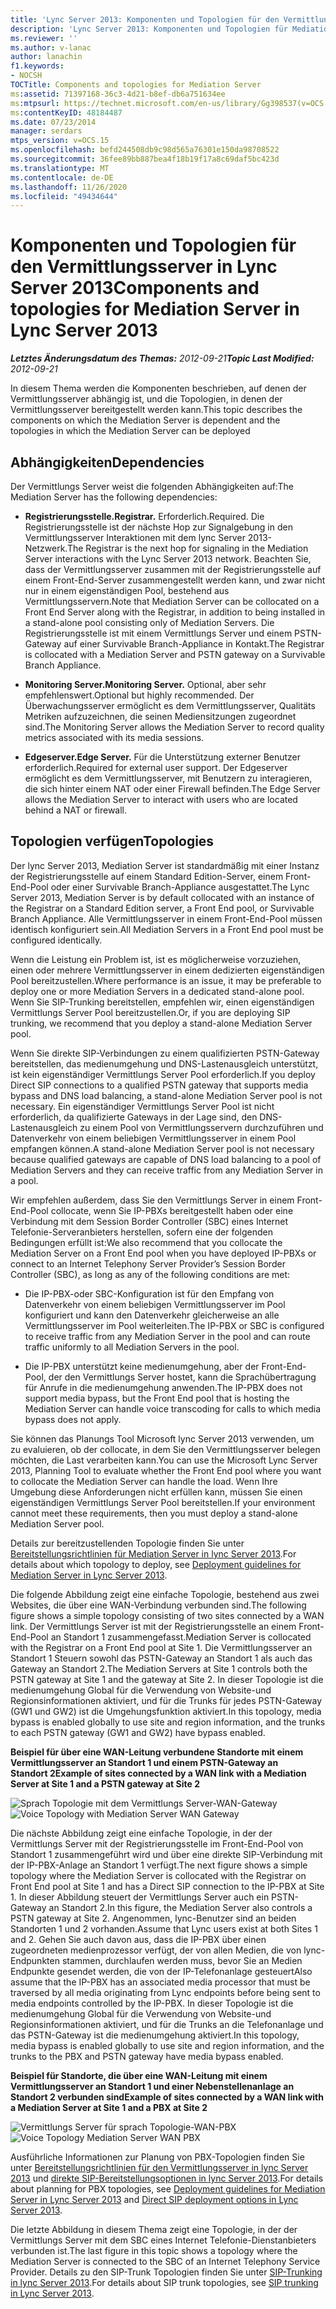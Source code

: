 ```yaml
---
title: 'Lync Server 2013: Komponenten und Topologien für den Vermittlungsserver'
description: 'Lync Server 2013: Komponenten und Topologien für Mediation Server.'
ms.reviewer: ''
ms.author: v-lanac
author: lanachin
f1.keywords:
- NOCSH
TOCTitle: Components and topologies for Mediation Server
ms:assetid: 71397168-36c3-4d21-b8ef-db6a751634ee
ms:mtpsurl: https://technet.microsoft.com/en-us/library/Gg398537(v=OCS.15)
ms:contentKeyID: 48184487
ms.date: 07/23/2014
manager: serdars
mtps_version: v=OCS.15
ms.openlocfilehash: befd244508db9c98d565a76301e150da98708522
ms.sourcegitcommit: 36fee89bb887bea4f18b19f17a8c69daf5bc423d
ms.translationtype: MT
ms.contentlocale: de-DE
ms.lasthandoff: 11/26/2020
ms.locfileid: "49434644"
---
```

# <a name="components-and-topologies-for-mediation-server-in-lync-server-2013"></a><span data-ttu-id="310ca-103">Komponenten und Topologien für den Vermittlungsserver in Lync Server 2013</span><span class="sxs-lookup"><span data-stu-id="310ca-103">Components and topologies for Mediation Server in Lync Server 2013</span></span>

<div data-xmlns="http://www.w3.org/1999/xhtml">

<div class="topic" data-xmlns="http://www.w3.org/1999/xhtml" data-msxsl="urn:schemas-microsoft-com:xslt" data-cs="https://msdn.microsoft.com/">

<div data-asp="https://msdn2.microsoft.com/asp">



</div>

<div id="mainSection">

<div id="mainBody"><span data-ttu-id="310ca-104">

<span> </span></span><span class="sxs-lookup"><span data-stu-id="310ca-104">

<span> </span></span></span>

<span data-ttu-id="310ca-105">_**Letztes Änderungsdatum des Themas:** 2012-09-21_</span><span class="sxs-lookup"><span data-stu-id="310ca-105">_**Topic Last Modified:** 2012-09-21_</span></span>

<span data-ttu-id="310ca-106">In diesem Thema werden die Komponenten beschrieben, auf denen der Vermittlungsserver abhängig ist, und die Topologien, in denen der Vermittlungsserver bereitgestellt werden kann.</span><span class="sxs-lookup"><span data-stu-id="310ca-106">This topic describes the components on which the Mediation Server is dependent and the topologies in which the Mediation Server can be deployed</span></span>

<div>

## <a name="dependencies"></a><span data-ttu-id="310ca-107">Abhängigkeiten</span><span class="sxs-lookup"><span data-stu-id="310ca-107">Dependencies</span></span>

<span data-ttu-id="310ca-108">Der Vermittlungs Server weist die folgenden Abhängigkeiten auf:</span><span class="sxs-lookup"><span data-stu-id="310ca-108">The Mediation Server has the following dependencies:</span></span>

  - <span data-ttu-id="310ca-109">**Registrierungsstelle.**</span><span class="sxs-lookup"><span data-stu-id="310ca-109">**Registrar.**</span></span> <span data-ttu-id="310ca-110">Erforderlich.</span><span class="sxs-lookup"><span data-stu-id="310ca-110">Required.</span></span> <span data-ttu-id="310ca-111">Die Registrierungsstelle ist der nächste Hop zur Signalgebung in den Vermittlungsserver Interaktionen mit dem lync Server 2013-Netzwerk.</span><span class="sxs-lookup"><span data-stu-id="310ca-111">The Registrar is the next hop for signaling in the Mediation Server interactions with the Lync Server 2013 network.</span></span> <span data-ttu-id="310ca-112">Beachten Sie, dass der Vermittlungsserver zusammen mit der Registrierungsstelle auf einem Front-End-Server zusammengestellt werden kann, und zwar nicht nur in einem eigenständigen Pool, bestehend aus Vermittlungsservern.</span><span class="sxs-lookup"><span data-stu-id="310ca-112">Note that Mediation Server can be collocated on a Front End Server along with the Registrar, in addition to being installed in a stand-alone pool consisting only of Mediation Servers.</span></span> <span data-ttu-id="310ca-113">Die Registrierungsstelle ist mit einem Vermittlungs Server und einem PSTN-Gateway auf einer Survivable Branch-Appliance in Kontakt.</span><span class="sxs-lookup"><span data-stu-id="310ca-113">The Registrar is collocated with a Mediation Server and PSTN gateway on a Survivable Branch Appliance.</span></span>

  - <span data-ttu-id="310ca-114">**Monitoring Server.**</span><span class="sxs-lookup"><span data-stu-id="310ca-114">**Monitoring Server.**</span></span> <span data-ttu-id="310ca-115">Optional, aber sehr empfehlenswert.</span><span class="sxs-lookup"><span data-stu-id="310ca-115">Optional but highly recommended.</span></span> <span data-ttu-id="310ca-116">Der Überwachungsserver ermöglicht es dem Vermittlungsserver, Qualitäts Metriken aufzuzeichnen, die seinen Mediensitzungen zugeordnet sind.</span><span class="sxs-lookup"><span data-stu-id="310ca-116">The Monitoring Server allows the Mediation Server to record quality metrics associated with its media sessions.</span></span>

  - <span data-ttu-id="310ca-117">**Edgeserver.**</span><span class="sxs-lookup"><span data-stu-id="310ca-117">**Edge Server.**</span></span> <span data-ttu-id="310ca-118">Für die Unterstützung externer Benutzer erforderlich.</span><span class="sxs-lookup"><span data-stu-id="310ca-118">Required for external user support.</span></span> <span data-ttu-id="310ca-119">Der Edgeserver ermöglicht es dem Vermittlungsserver, mit Benutzern zu interagieren, die sich hinter einem NAT oder einer Firewall befinden.</span><span class="sxs-lookup"><span data-stu-id="310ca-119">The Edge Server allows the Mediation Server to interact with users who are located behind a NAT or firewall.</span></span>

</div>

<div>

## <a name="topologies"></a><span data-ttu-id="310ca-120">Topologien verfügen</span><span class="sxs-lookup"><span data-stu-id="310ca-120">Topologies</span></span>

<span data-ttu-id="310ca-121">Der lync Server 2013, Mediation Server ist standardmäßig mit einer Instanz der Registrierungsstelle auf einem Standard Edition-Server, einem Front-End-Pool oder einer Survivable Branch-Appliance ausgestattet.</span><span class="sxs-lookup"><span data-stu-id="310ca-121">The Lync Server 2013, Mediation Server is by default collocated with an instance of the Registrar on a Standard Edition server, a Front End pool, or Survivable Branch Appliance.</span></span> <span data-ttu-id="310ca-122">Alle Vermittlungsserver in einem Front-End-Pool müssen identisch konfiguriert sein.</span><span class="sxs-lookup"><span data-stu-id="310ca-122">All Mediation Servers in a Front End pool must be configured identically.</span></span>

<span data-ttu-id="310ca-123">Wenn die Leistung ein Problem ist, ist es möglicherweise vorzuziehen, einen oder mehrere Vermittlungsserver in einem dedizierten eigenständigen Pool bereitzustellen.</span><span class="sxs-lookup"><span data-stu-id="310ca-123">Where performance is an issue, it may be preferable to deploy one or more Mediation Servers in a dedicated stand-alone pool.</span></span> <span data-ttu-id="310ca-124">Wenn Sie SIP-Trunking bereitstellen, empfehlen wir, einen eigenständigen Vermittlungs Server Pool bereitzustellen.</span><span class="sxs-lookup"><span data-stu-id="310ca-124">Or, if you are deploying SIP trunking, we recommend that you deploy a stand-alone Mediation Server pool.</span></span>

<span data-ttu-id="310ca-125">Wenn Sie direkte SIP-Verbindungen zu einem qualifizierten PSTN-Gateway bereitstellen, das medienumgehung und DNS-Lastenausgleich unterstützt, ist kein eigenständiger Vermittlungs Server Pool erforderlich.</span><span class="sxs-lookup"><span data-stu-id="310ca-125">If you deploy Direct SIP connections to a qualified PSTN gateway that supports media bypass and DNS load balancing, a stand-alone Mediation Server pool is not necessary.</span></span> <span data-ttu-id="310ca-126">Ein eigenständiger Vermittlungs Server Pool ist nicht erforderlich, da qualifizierte Gateways in der Lage sind, den DNS-Lastenausgleich zu einem Pool von Vermittlungsservern durchzuführen und Datenverkehr von einem beliebigen Vermittlungsserver in einem Pool empfangen können.</span><span class="sxs-lookup"><span data-stu-id="310ca-126">A stand-alone Mediation Server pool is not necessary because qualified gateways are capable of DNS load balancing to a pool of Mediation Servers and they can receive traffic from any Mediation Server in a pool.</span></span>

<span data-ttu-id="310ca-127">Wir empfehlen außerdem, dass Sie den Vermittlungs Server in einem Front-End-Pool collocate, wenn Sie IP-PBXs bereitgestellt haben oder eine Verbindung mit dem Session Border Controller (SBC) eines Internet Telefonie-Serveranbieters herstellen, sofern eine der folgenden Bedingungen erfüllt ist:</span><span class="sxs-lookup"><span data-stu-id="310ca-127">We also recommend that you collocate the Mediation Server on a Front End pool when you have deployed IP-PBXs or connect to an Internet Telephony Server Provider’s Session Border Controller (SBC), as long as any of the following conditions are met:</span></span>

  - <span data-ttu-id="310ca-128">Die IP-PBX-oder SBC-Konfiguration ist für den Empfang von Datenverkehr von einem beliebigen Vermittlungsserver im Pool konfiguriert und kann den Datenverkehr gleicherweise an alle Vermittlungsserver im Pool weiterleiten.</span><span class="sxs-lookup"><span data-stu-id="310ca-128">The IP-PBX or SBC is configured to receive traffic from any Mediation Server in the pool and can route traffic uniformly to all Mediation Servers in the pool.</span></span>

  - <span data-ttu-id="310ca-129">Die IP-PBX unterstützt keine medienumgehung, aber der Front-End-Pool, der den Vermittlungs Server hostet, kann die Sprachübertragung für Anrufe in die medienumgehung anwenden.</span><span class="sxs-lookup"><span data-stu-id="310ca-129">The IP-PBX does not support media bypass, but the Front End pool that is hosting the Mediation Server can handle voice transcoding for calls to which media bypass does not apply.</span></span>

<span data-ttu-id="310ca-130">Sie können das Planungs Tool Microsoft lync Server 2013 verwenden, um zu evaluieren, ob der collocate, in dem Sie den Vermittlungsserver belegen möchten, die Last verarbeiten kann.</span><span class="sxs-lookup"><span data-stu-id="310ca-130">You can use the Microsoft Lync Server 2013, Planning Tool to evaluate whether the Front End pool where you want to collocate the Mediation Server can handle the load.</span></span> <span data-ttu-id="310ca-131">Wenn Ihre Umgebung diese Anforderungen nicht erfüllen kann, müssen Sie einen eigenständigen Vermittlungs Server Pool bereitstellen.</span><span class="sxs-lookup"><span data-stu-id="310ca-131">If your environment cannot meet these requirements, then you must deploy a stand-alone Mediation Server pool.</span></span>

<span data-ttu-id="310ca-132">Details zur bereitzustellenden Topologie finden Sie unter [Bereitstellungsrichtlinien für Mediation Server in lync Server 2013](lync-server-2013-deployment-guidelines-for-mediation-server.md).</span><span class="sxs-lookup"><span data-stu-id="310ca-132">For details about which topology to deploy, see [Deployment guidelines for Mediation Server in Lync Server 2013](lync-server-2013-deployment-guidelines-for-mediation-server.md).</span></span>

<span data-ttu-id="310ca-133">Die folgende Abbildung zeigt eine einfache Topologie, bestehend aus zwei Websites, die über eine WAN-Verbindung verbunden sind.</span><span class="sxs-lookup"><span data-stu-id="310ca-133">The following figure shows a simple topology consisting of two sites connected by a WAN link.</span></span> <span data-ttu-id="310ca-134">Der Vermittlungs Server ist mit der Registrierungsstelle an einem Front-End-Pool an Standort 1 zusammengefasst.</span><span class="sxs-lookup"><span data-stu-id="310ca-134">Mediation Server is collocated with the Registrar on a Front End pool at Site 1.</span></span> <span data-ttu-id="310ca-135">Die Vermittlungsserver an Standort 1 Steuern sowohl das PSTN-Gateway an Standort 1 als auch das Gateway an Standort 2.</span><span class="sxs-lookup"><span data-stu-id="310ca-135">The Mediation Servers at Site 1 controls both the PSTN gateway at Site 1 and the gateway at Site 2.</span></span> <span data-ttu-id="310ca-136">In dieser Topologie ist die medienumgehung Global für die Verwendung von Website-und Regionsinformationen aktiviert, und für die Trunks für jedes PSTN-Gateway (GW1 und GW2) ist die Umgehungsfunktion aktiviert.</span><span class="sxs-lookup"><span data-stu-id="310ca-136">In this topology, media bypass is enabled globally to use site and region information, and the trunks to each PSTN gateway (GW1 and GW2) have bypass enabled.</span></span>

<span data-ttu-id="310ca-137">**Beispiel für über eine WAN-Leitung verbundene Standorte mit einem Vermittlungsserver an Standort 1 und einem PSTN-Gateway an Standort 2**</span><span class="sxs-lookup"><span data-stu-id="310ca-137">**Example of sites connected by a WAN link with a Mediation Server at Site 1 and a PSTN gateway at Site 2**</span></span>

<span data-ttu-id="310ca-138">![Sprach Topologie mit dem Vermittlungs Server-WAN-Gateway](images/Gg398537.67872e61-1444-447b-918c-abe89abc3004(OCS.15).jpg "Sprach Topologie mit dem Vermittlungs Server-WAN-Gateway")</span><span class="sxs-lookup"><span data-stu-id="310ca-138">![Voice Topology with Mediation Server WAN Gateway](images/Gg398537.67872e61-1444-447b-918c-abe89abc3004(OCS.15).jpg "Voice Topology with Mediation Server WAN Gateway")</span></span>

<span data-ttu-id="310ca-139">Die nächste Abbildung zeigt eine einfache Topologie, in der der Vermittlungs Server mit der Registrierungsstelle im Front-End-Pool von Standort 1 zusammengeführt wird und über eine direkte SIP-Verbindung mit der IP-PBX-Anlage an Standort 1 verfügt.</span><span class="sxs-lookup"><span data-stu-id="310ca-139">The next figure shows a simple topology where the Mediation Server is collocated with the Registrar on Front End pool at Site 1 and has a Direct SIP connection to the IP-PBX at Site 1.</span></span> <span data-ttu-id="310ca-140">In dieser Abbildung steuert der Vermittlungs Server auch ein PSTN-Gateway an Standort 2.</span><span class="sxs-lookup"><span data-stu-id="310ca-140">In this figure, the Mediation Server also controls a PSTN gateway at Site 2.</span></span> <span data-ttu-id="310ca-141">Angenommen, lync-Benutzer sind an beiden Standorten 1 und 2 vorhanden.</span><span class="sxs-lookup"><span data-stu-id="310ca-141">Assume that Lync users exist at both Sites 1 and 2.</span></span> <span data-ttu-id="310ca-142">Gehen Sie auch davon aus, dass die IP-PBX über einen zugeordneten medienprozessor verfügt, der von allen Medien, die von lync-Endpunkten stammen, durchlaufen werden muss, bevor Sie an Medien Endpunkte gesendet werden, die von der IP-Telefonanlage gesteuert</span><span class="sxs-lookup"><span data-stu-id="310ca-142">Also assume that the IP-PBX has an associated media processor that must be traversed by all media originating from Lync endpoints before being sent to media endpoints controlled by the IP-PBX.</span></span> <span data-ttu-id="310ca-143">In dieser Topologie ist die medienumgehung Global für die Verwendung von Website-und Regionsinformationen aktiviert, und für die Trunks an die Telefonanlage und das PSTN-Gateway ist die medienumgehung aktiviert.</span><span class="sxs-lookup"><span data-stu-id="310ca-143">In this topology, media bypass is enabled globally to use site and region information, and the trunks to the PBX and PSTN gateway have media bypass enabled.</span></span>

<span data-ttu-id="310ca-144">**Beispiel für Standorte, die über eine WAN-Leitung mit einem Vermittlungsserver an Standort 1 und einer Nebenstellenanlage an Standort 2 verbunden sind**</span><span class="sxs-lookup"><span data-stu-id="310ca-144">**Example of sites connected by a WAN link with a Mediation Server at Site 1 and a PBX at Site 2**</span></span>

<span data-ttu-id="310ca-145">![Vermittlungs Server für sprach Topologie-WAN-PBX](images/Gg398537.df6c8a5b-8431-4187-907d-ff5ca26eeeec(OCS.15).jpg "Vermittlungs Server für sprach Topologie-WAN-PBX")</span><span class="sxs-lookup"><span data-stu-id="310ca-145">![Voice Topology Mediation Server WAN PBX](images/Gg398537.df6c8a5b-8431-4187-907d-ff5ca26eeeec(OCS.15).jpg "Voice Topology Mediation Server WAN PBX")</span></span>

<span data-ttu-id="310ca-146">Ausführliche Informationen zur Planung von PBX-Topologien finden Sie unter [Bereitstellungsrichtlinien für den Vermittlungsserver in lync Server 2013](lync-server-2013-deployment-guidelines-for-mediation-server.md) und [direkte SIP-Bereitstellungsoptionen in lync Server 2013](lync-server-2013-direct-sip-deployment-options.md).</span><span class="sxs-lookup"><span data-stu-id="310ca-146">For details about planning for PBX topologies, see [Deployment guidelines for Mediation Server in Lync Server 2013](lync-server-2013-deployment-guidelines-for-mediation-server.md) and [Direct SIP deployment options in Lync Server 2013](lync-server-2013-direct-sip-deployment-options.md).</span></span>

<span data-ttu-id="310ca-147">Die letzte Abbildung in diesem Thema zeigt eine Topologie, in der der Vermittlungs Server mit dem SBC eines Internet Telefonie-Dienstanbieters verbunden ist.</span><span class="sxs-lookup"><span data-stu-id="310ca-147">The last figure in this topic shows a topology where the Mediation Server is connected to the SBC of an Internet Telephony Service Provider.</span></span> <span data-ttu-id="310ca-148">Details zu den SIP-Trunk Topologien finden Sie unter [SIP-Trunking in lync Server 2013](lync-server-2013-sip-trunking.md).</span><span class="sxs-lookup"><span data-stu-id="310ca-148">For details about SIP trunk topologies, see [SIP trunking in Lync Server 2013](lync-server-2013-sip-trunking.md).</span></span>

<span data-ttu-id="310ca-149"></div>

</div>

<span> </span>

</div>

</div>

</span><span class="sxs-lookup"><span data-stu-id="310ca-149"></div>

</div>

<span> </span>

</div>

</div>

</span></span></div>

